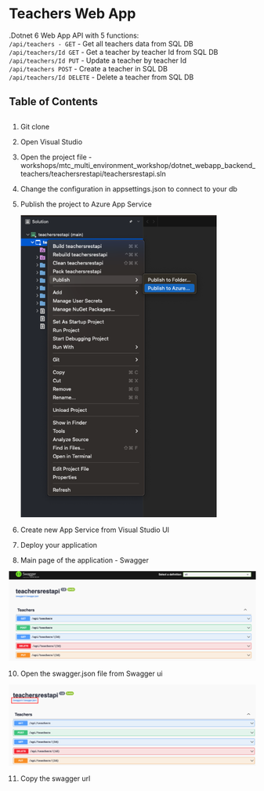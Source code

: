 # Teachers Web App 
.Dotnet 6 Web App API with 5 functions:  
`/api/teachers - GET` - Get all teachers data from SQL DB    
`/api/teachers/Id GET` - Get a teacher by teacher Id from SQL DB  
`/api/teachers/Id PUT` - Update a teacher by teacher Id  
`/api/teachers POST` - Create a teacher in SQL DB    
`/api/teachers/Id DELETE` - Delete a teacher from SQL DB  

## Table of Contents


## 
1. Git clone 
2. Open Visual Studio 
3. Open the project file - workshops/mtc_multi_environment_workshop/dotnet_webapp_backend_teachers/teachersrestapi/teachersrestapi.sln
4. Change the configuration in appsettings.json to connect to your db
5. Publish the project to Azure App Service  
  
   <img src="./assets/publish_app_to_appservice.png" alt="publish to app service" width="400"/>  
6. Create new App Service from Visual Studio UI 
7. Deploy your application
8. Main page of the application - Swagger 
  
  <img src="./assets/swagger.png" alt="swagger" width="800"/>  

10. Open the swagger.json file from Swagger ui 
    
  <img src="./assets/swagger-json.png" alt="swagger json" width="800"/>  

11. Copy the swagger url

